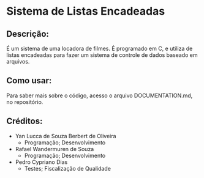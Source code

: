 # Sistema de Listas Encadeadas
## Descrição:
É um sistema de uma locadora de filmes. É programado em C, e utiliza de listas encadeadas para fazer um sistema de controle de dados baseado em arquivos.
## Como usar:
Para saber mais sobre o código, acesso o arquivo DOCUMENTATION.md, no repositório.
## Créditos:
- Yan Lucca de Souza Berbert de Oliveira
   - Programação; Desenvolvimento
- Rafael Wandermuren de Souza
   - Programação; Desenvolvimento
- Pedro Cypriano Dias
   - Testes; Fiscalização de Qualidade
